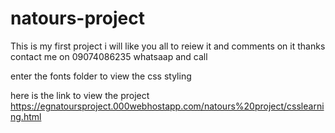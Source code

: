 # natours-project

This is my first project i will like you all to reiew it and comments on it thanks
contact me on 09074086235 whatsaap and call

enter the fonts folder to view the css styling
 
here is the link to view the project https://egnatoursproject.000webhostapp.com/natours%20project/csslearning.html

